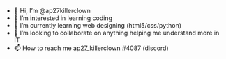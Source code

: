 - 👋 Hi, I’m @ap27killerclown
- 👀 I’m interested in learning coding
- 🌱 I’m currently learning web designing (html5/css/python)
- 💞️ I’m looking to collaborate on anything helping me understand more in IT
- 📫 How to reach me ap27_killerclown #4087 (discord) 

<!---
ap27killerclown/ap27killerclown is a ✨ special ✨ repository because its `README.md` (this file) appears on your GitHub profile.
You can click the Preview link to take a look at your changes.
--->
